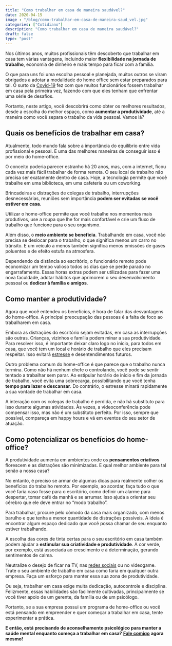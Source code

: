 ```yaml
---
title: "Como trabalhar em casa de maneira saudável?"
date: 2020-04-15
image : "/blog/como-trabalhar-em-casa-de-maneira-saud_vel.jpg"
categories: ["Cotidiano"]
description: "Como trabalhar em casa de maneira saudável?"
draft: false
type: "post"
---
```


Nos últimos anos, muitos profissionais têm descoberto que trabalhar em casa tem várias vantagens, incluindo maior **flexibilidade na jornada de trabalho**, economia de dinheiro e mais tempo para ficar com a família.

O que para uns foi uma escolha pessoal e planejada, muitos outros se viram obrigados a adotar a modalidade do home office sem estar preparados para tal. O surto da [Covid-19](/12-dicas-saude-mental-quarentena/) fez com que muitos funcionários fossem trabalhar em casa pela primeira vez, fazendo com que eles tenham que enfrentar uma série de desafios.

Portanto, neste artigo, você descobrirá como obter os melhores resultados, desde a escolha do melhor espaço, como **aumentar a produtividade**, até a maneira como você separa o trabalho da vida pessoal. Vamos lá?

## **Quais os benefícios de trabalhar em casa?**

Atualmente, todo mundo fala sobre a importância do equilíbrio entre vida profissional e pessoal. E uma das melhores maneiras de conseguir isso é por meio do home-office.

O conceito poderia parecer estranho há 20 anos, mas, com a internet, ficou cada vez mais fácil trabalhar de forma remota. O seu local de trabalho não precisa ser exatamente dentro de casa. Hoje, a tecnologia permite que você trabalhe em uma biblioteca, em uma cafeteria ou um coworking.

Brincadeiras e distrações de colegas de trabalho, interrupções desnecessárias, reuniões sem importância **podem ser evitadas se você estiver em casa**.

Utilizar o home-office permite que você trabalhe nos momentos mais produtivos, use a roupa que lhe for mais confortável e crie um fluxo de trabalho que funcione para o seu organismo.

Além disso, o **meio ambiente se beneficia**. Trabalhando em casa, você não precisa se deslocar para o trabalho, o que significa menos um carro no trânsito. E um veículo a menos também significa menos emissões de gases poluentes e de efeito estufa na atmosfera.

Dependendo da distância ao escritório, o funcionário remoto pode economizar um tempo valioso todos os dias que se perde parado no engarrafamento. Essas horas extras podem ser utilizadas para fazer uma nova faculdade, adotar hábitos que aprimorem o seu desenvolvimento pessoal ou **dedicar à família e amigos**.

## **Como manter a produtividade?**

Agora que você entendeu os benefícios, é hora de falar das desvantagens do home-office. A principal preocupação das pessoas é a falta de foco ao trabalharem em casa.

Embora as distrações do escritório sejam evitadas, em casa as interrupções são outras. Crianças, vizinhos e família podem minar a sua produtividade. Para resolver isso, é importante deixar claro logo no início, para todos em casa, que você tem um local e horário de trabalho que eles precisam respeitar. Isso evitará [estresse](/como-lidar-com-situacoes-estressantes/) e desentendimentos futuros.

Outro problema comum do home-office é que parece que o trabalho nunca termina. Como não há nenhum chefe o controlando, você pode se sentir tentado a trabalhar sem parar. Ao estipular horário de início e fim da jornada de trabalho, você evita uma sobrecarga, possibilitando que você tenha **tempo para lazer e descansar**. Do contrário, o estresse minará rapidamente a sua vontade de trabalhar em casa.

A interação com os colegas de trabalho é perdida, e não há substituto para isso durante algumas atividades. Às vezes, a videoconferência pode compensar isso, mas não é um substituto perfeito. Por isso, sempre que possível, compareça em happy hours e vá em eventos do seu setor de atuação.

## **Como potencializar os benefícios do home-office?**

A produtividade aumenta em ambientes onde os **pensamentos criativos** florescem e as distrações são minimizadas. E qual melhor ambiente para tal senão a nossa casa?

No entanto, é preciso se armar de algumas dicas para realmente colher os benefícios do trabalho remoto. Por exemplo, ao acordar, faça tudo o que você faria caso fosse para o escritório, como definir um alarme para despertar, tomar café da manhã e se arrumar. Isso ajuda a orientar seu cérebro que ele deve entrar no “modo trabalho”.

Para trabalhar, procure pelo cômodo da casa mais organizado, com menos barulho e que tenha a menor quantidade de distrações possíveis. A ideia é encontrar algum espaço dedicado que você possa chamar de seu enquanto estiver trabalhando.

A escolha das cores de tinta certas para o seu escritório em casa também podem ajudar a **estimular sua criatividade e produtividade**. A cor verde, por exemplo, está associada ao crescimento e à determinação, gerando sentimentos de calma.

Neutralize o desejo de ficar na TV, nas [redes sociais](/como-utilizar-as-redes-sociais-sem-perder-a-produtividade/) ou no videogame. Trate o seu ambiente de trabalho em casa como faria em qualquer outra empresa. Faça um esforço para manter essa sua zona de produtividade.

Ou seja, trabalhar em casa exige muita dedicação, autocontrole e disciplina. Felizmente, essas habilidades são facilmente cultivadas, principalmente se você tiver apoio de um gerente, da família ou de um psicólogo.

Portanto, se a sua empresa possui um programa de home-office ou você está pensando em empreender e quer começar a trabalhar em casa, tente experimentar a prática.

**E então, está precisando de aconselhamento psicológico para manter a saúde mental enquanto começa a trabalhar em casa?** [**Fale comigo**](/contato/) **agora mesmo!**